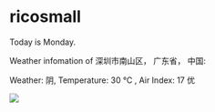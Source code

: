 # ricosmall

Today is Monday.

Weather infomation of 深圳市南山区， 广东省， 中国: 

Weather: 阴, Temperature: 30 ℃ , Air Index: 17 优

<img src="https://github-readme-stats.vercel.app/api?username=ricosmall&show_icons=true" />
